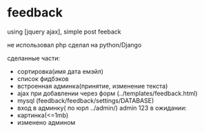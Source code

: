 # feedback
using [jquery ajax], simple post feeback

не использовал php
cделал на python/Django

сделанные части:
- сортировка(имя дата емэйл)
- список фидбэков
- встроенная админка(принятие, изменение текста)
- ajax при добавлении через форм (../templates/feedback.html)
- mysql (feedback/feedback/settings/DATABASE)
- вход в админку( по юрл ../admin/) admin 123
в ожидании:
- картинка(<=1mb)
- изменено админом
